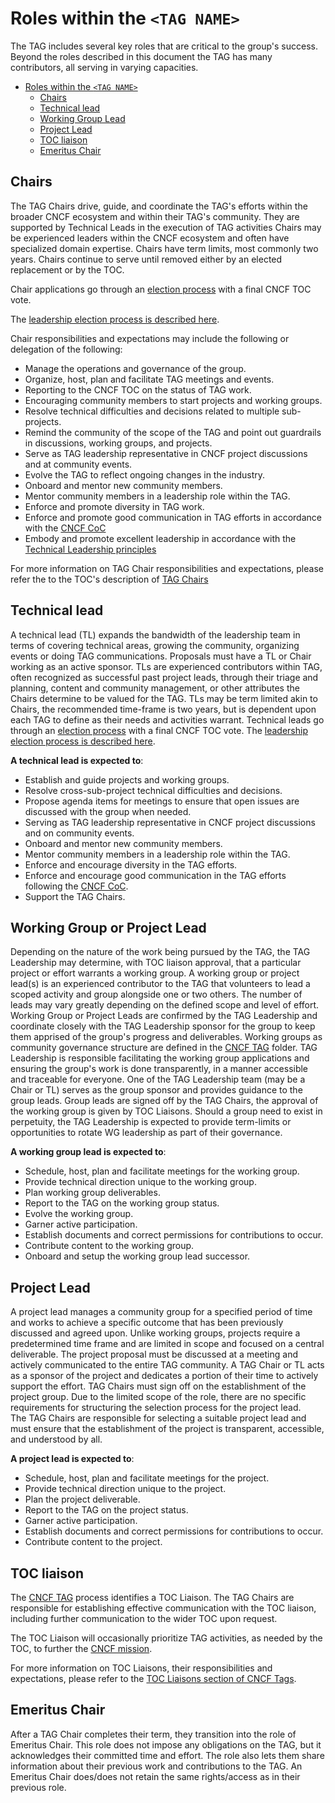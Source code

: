 # Roles within the `<TAG NAME>`

<!--- **How to complete this template.**  For each area, select the appropriate roles and responsibilities that align with your TAG's expected operation and adjust the language as necessary. Not all TAGs will need or use all roles, or leverage the time limits suggested, and each TAG may choose to redefine or adjust the scope of responsibilities and activities for a given role. The TOC reserves the right to define what TAG Chairs are responsible for, a sample of which have been provided here. --->

The TAG includes several key roles that are critical to the group's success.
Beyond the roles described in this document the TAG has many contributors, all serving in varying capacities.

- [Roles within the `<TAG NAME>`](#roles-within-the-tag-name)
  - [Chairs](#chairs)
  - [Technical lead](#technical-lead)
  - [Working Group Lead](#working-group-lead)
  - [Project Lead](#project-lead)
  - [TOC liaison](#toc-liaison)
  - [Emeritus Chair](#emeritus-chair)

## Chairs

The TAG Chairs drive, guide, and coordinate the TAG's efforts within the broader CNCF ecosystem and within their TAG's community. They are supported by Technical Leads in the execution of TAG activities
Chairs may be experienced leaders within the CNCF ecosystem and often have specialized domain expertise. Chairs have term limits, most commonly two years. Chairs continue to serve until removed either by an elected replacement or by the TOC.

Chair applications go through an [election process](https://github.com/cncf/toc/blob/master/tags/cncf-tags.md#elections) with a final CNCF TOC vote.

The [leadership election process is described here](template-leadership-election-process.md#chair).

Chair responsibilities and expectations may include the following or delegation of the following: 
* Manage the operations and governance of the group.
* Organize, host, plan and facilitate TAG meetings and events.
* Reporting to the CNCF TOC on the status of TAG work.
* Encouraging community members to start projects and working groups.
* Resolve technical difficulties and decisions related to multiple sub-projects.
* Remind the community of the scope of the TAG and point out guardrails in discussions, working groups, and projects.
* Serve as TAG leadership representative in CNCF project discussions and at community events.
* Evolve the TAG to reflect ongoing changes in the industry.
* Onboard and mentor new community members.
* Mentor community members in a leadership role within the TAG.
* Enforce and promote diversity in TAG work.
* Enforce and promote good communication in TAG efforts in accordance with the [CNCF CoC](https://www.cncf.io/conduct/)
* Embody and promote excellent leadership in accordance with the [Technical Leadership principles](https://github.com/cncf/toc/blob/main/PRINCIPLES.md#technical-leadership-principles)

For more information on TAG Chair responsibilities and expectations, please refer the to the TOC's description of [TAG Chairs](placeholder)

## Technical lead

A technical lead (TL) expands the bandwidth of the leadership team in terms of covering technical areas, growing the community, organizing events or doing TAG communications.
Proposals must have a TL or Chair working as an active sponsor.
TLs are experienced contributors within TAG, often recognized as successful past project leads, through their triage and planning, content and community management, or other attributes the Chairs determine to be valued for the TAG. TLs may be term limited akin to Chairs, the recommended time-frame is two years, but is dependent upon each TAG to define as their needs and activities warrant.
Technical leads go through an [election process](https://github.com/cncf/toc/blob/master/tags/cncf-tags.md#elections) with a final CNCF TOC vote.
The [leadership election process is described here](template-leadership-election-process.md#technical-lead).

**A technical lead is expected to**:
* Establish and guide projects and working groups.
* Resolve cross-sub-project technical difficulties and decisions.
* Propose agenda items for meetings to ensure that open issues are discussed with the group when needed.
* Serving as TAG leadership representative in CNCF project discussions and on community events.
* Onboard and mentor new community members.
* Mentor community members in a leadership role within the TAG.
* Enforce and encourage diversity in the TAG efforts.
* Enforce and encourage good communication in the TAG efforts following the [CNCF CoC](https://www.cncf.io/conduct/).
* Support the TAG Chairs.

## Working Group or Project Lead

Depending on the nature of the work being pursued by the TAG, the TAG Leadership may determine, with TOC liaison approval, that a particular project or effort warrants a working group. A working group or project lead(s) is an experienced contributor to the TAG that volunteers to lead a scoped activity and group alongside one or two others.  The number of leads may vary greatly depending on the defined scope and level of effort. Working Group or Project Leads are confirmed by the TAG Leadership and coordinate closely with the TAG Leadership sponsor for the group to keep them apprised of the group's progress and deliverables.
Working groups as community governance structure are defined in the [CNCF TAG](https://github.com/cncf/toc/blob/master/tags) folder.
TAG Leadership is responsible facilitating the working group applications and ensuring the group's work is done transparently, in a manner accessible and traceable for everyone.
One of the TAG Leadership team (may be a Chair or TL) serves as the group sponsor and provides guidance to the group leads.
Group leads are signed off by the TAG Chairs, the approval of the working group is given by TOC Liaisons. Should a group need to exist in perpetuity, the TAG Leadership is expected to provide term-limits or opportunities to rotate WG leadership as part of their governance.

**A working group lead is expected to**:
* Schedule, host, plan and facilitate meetings for the working group.
* Provide technical direction unique to the working group.
* Plan working group deliverables.
* Report to the TAG on the working group status.
* Evolve the working group.
* Garner active participation.
* Establish documents and correct permissions for contributions to occur.
* Contribute content to the working group.
* Onboard and setup the working group lead successor.

## Project Lead

A project lead manages a community group for a specified period of time and works to achieve a specific outcome that has been previously discussed and agreed upon.
Unlike working groups, projects require a predetermined time frame and are limited in scope and focused on a central deliverable. The project proposal must be discussed at a meeting and actively communicated to the entire TAG community.
A TAG Chair or TL acts as a sponsor of the project and dedicates a portion of their time to actively support the effort.
TAG Chairs must sign off on the establishment of the project group.
Due to the limited scope of the role, there are no specific requirements for structuring the selection process for the project lead.  
The TAG Chairs are responsible for selecting a suitable project lead and must ensure that the establishment of the project is transparent, accessible, and understood by all.

**A project lead is expected to**:
* Schedule, host, plan and facilitate meetings for the project.
* Provide technical direction unique to the project.
* Plan the project deliverable.
* Report to the TAG on the project status.
* Garner active participation.
* Establish documents and correct permissions for contributions to occur.
* Contribute content to the project.

## TOC liaison

The [CNCF TAG](https://github.com/cncf/toc/blob/master/tags) process identifies a TOC Liaison.
The TAG Chairs are responsible for establishing effective communication with the TOC liaison, including further communication to the wider TOC upon request.

The TOC Liaison will occasionally prioritize TAG activities, as needed by the TOC, to further the [CNCF mission](https://github.com/cncf/foundation/blob/master/charter.md#1-mission-of-the-cloud-native-computing-foundation).

For more information on TOC Liaisons, their responsibilities and expectations, please refer to the [TOC Liaisons section of CNCF Tags](https://github.com/cncf/toc/blob/main/tags/cncf-tags.md#toc-liaisons).

## Emeritus Chair

After a TAG Chair completes their term, they transition into the role of Emeritus Chair.
This role does not impose any obligations on the TAG, but it acknowledges their committed time and effort.
The role also lets them share information about their previous work and contributions to the TAG.
An Emeritus Chair does/does not retain the same rights/access as in their previous role.
